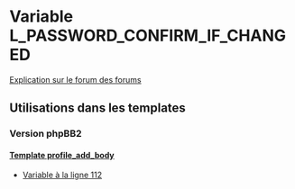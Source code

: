 # Variable L_PASSWORD_CONFIRM_IF_CHANGED
[Explication sur le forum des forums](http://forum.forumactif.com/t294113-listing-des-variables#L_PASSWORD_CONFIRM_IF_CHANGED)

## Utilisations dans les templates

### Version phpBB2

#### [Template profile_add_body](subsilver/profile_add_body.md)
* [Variable à la ligne 112](../subsilver/profile_add_body.tpl#L112)